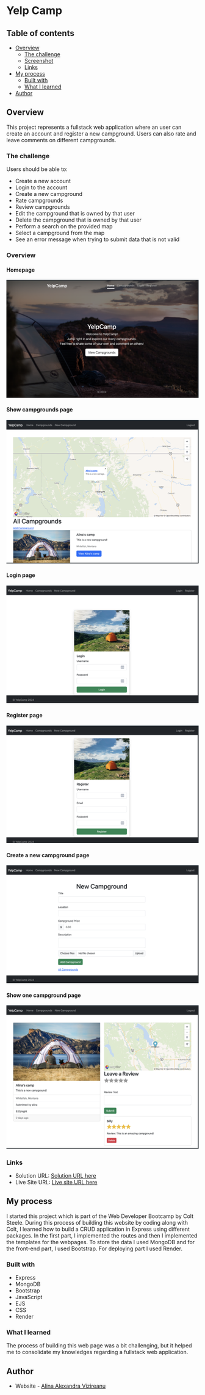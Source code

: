 # Yelp Camp

## Table of contents

- [Overview](#overview)
  - [The challenge](#the-challenge)
  - [Screenshot](#screenshot)
  - [Links](#links)
- [My process](#my-process)
  - [Built with](#built-with)
  - [What I learned](#what-i-learned)
- [Author](#author)

## Overview

This project represents a fullstack web application where an user can create an account and register a new campground. Users can also rate and leave comments on different campgrounds.

### The challenge

Users should be able to:

- Create a new account
- Login to the account
- Create a new campground
- Rate campgrounds
- Review campgrounds
- Edit the campground that is owned by that user
- Delete the campground that is owned by that user
- Perform a search on the provided map
- Select a campground from the map
- See an error message when trying to submit data that is not valid

### Overview

#### Homepage

![](./screenshots/home.jpg)

#### Show campgrounds page

![](./screenshots/campgrounds.jpg)

#### Login page

![](./screenshots/login.jpg)

#### Register page

![](./screenshots/register.jpg)

#### Create a new campground page

![](./screenshots/newcampground.jpg)

#### Show one campground page

![](./screenshots/review.jpg)

### Links

- Solution URL: [Solution URL here](https://github.com/AlinaAlexandraVizireanu/yelp-camp)
- Live Site URL: [Live site URL here](https://yelp-camp-st81.onrender.com)

## My process

I started this project which is part of the Web Developer Bootcamp by Colt Steele.
During this process of building this website by coding along with Colt, I learned how to build a CRUD application in Express using different packages.
In the first part, I implemented the routes and then I implemented the templates for the webpages.
To store the data I used MongoDB and for the front-end part, I used Bootstrap.
For deploying part I used Render.

### Built with

- Express
- MongoDB
- Bootstrap
- JavaScript
- EJS
- CSS
- Render

### What I learned

The process of building this web page was a bit challenging, but it helped me to consolidate my knowledges regarding a fullstack web application.

## Author

- Website - [Alina Alexandra Vizireanu](https://yelp-camp-st81.onrender.com/campgrounds)
